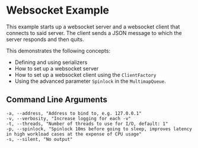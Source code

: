 # Websocket Example

This example starts up a websocket server and a websocket client that connects to said server. The client sends a JSON message to which the server responds and then quits.

This demonstrates the following concepts:
* Defining and using serializers
* How to set up a websocket server
* How to set up a websocket client using the `ClientFactory`
* Using the advanced parameter `Spinlock` in the `MultimapQueue`.

## Command Line Arguments

```shell
-a, --address, "Address to bind to, e.g. 127.0.0.1"
-v, --verbosity, "Increase logging for each -v"
-t, --threads, "Number of threads to use for I/O, default: 1"
-p, --spinlock, "Spinlock 10ms before going to sleep, improves latency in high workload cases at the expense of CPU usage"
-s, --silent, "No output"
```

